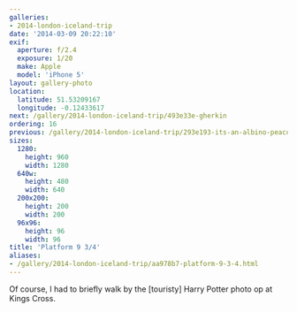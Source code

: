 ```yaml
---
galleries:
- 2014-london-iceland-trip
date: '2014-03-09 20:22:10'
exif:
  aperture: f/2.4
  exposure: 1/20
  make: Apple
  model: 'iPhone 5'
layout: gallery-photo
location:
  latitude: 51.53209167
  longitude: -0.12433617
next: /gallery/2014-london-iceland-trip/493e33e-gherkin
ordering: 16
previous: /gallery/2014-london-iceland-trip/293e193-its-an-albino-peacock
sizes:
  1280:
    height: 960
    width: 1280
  640w:
    height: 480
    width: 640
  200x200:
    height: 200
    width: 200
  96x96:
    height: 96
    width: 96
title: 'Platform 9 3/4'
aliases:
- /gallery/2014-london-iceland-trip/aa978b7-platform-9-3-4.html
---
```


Of course, I had to briefly walk by the [touristy] Harry Potter photo op at Kings Cross.
